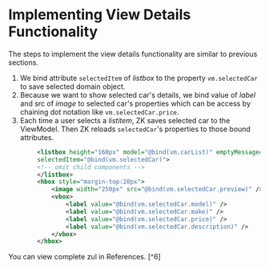 # Implementing View Details Functionality

The steps to implement the view details functionality are similar to
previous sections.

1.  We bind attribute `selectedItem` of *listbox* to the property
    `vm.selectedCar` to save selected domain object.
2.  Because we want to show selected car's details, we bind value of
    *label* and src of *image* to selected car's properties which can be
    access by chaining dot notation like `vm.selectedCar.price`.
3.  Each time a user selects a *listitem*, ZK saves selected car to the
    ViewModel. Then ZK reloads `selectedCar`'s properties to those bound
    attributes.

```xml
        <listbox height="160px" model="@bind(vm.carList)" emptyMessage="No car found in the result"
        selectedItem="@bind(vm.selectedCar)">
        <!-- omit child components -->
        </listbox>
        <hbox style="margin-top:20px">
            <image width="250px" src="@bind(vm.selectedCar.preview)" />
            <vbox>
                <label value="@bind(vm.selectedCar.model)" />
                <label value="@bind(vm.selectedCar.make)" />
                <label value="@bind(vm.selectedCar.price)" />
                <label value="@bind(vm.selectedCar.description)" />
            </vbox>
        </hbox>
```

You can view complete zul in References. [^6]
